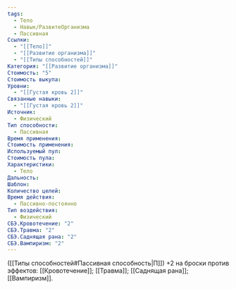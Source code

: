 ```yaml
---
tags:
  - Тело
  - Навык/РазвитеОрганизма
  - Пассивная
Ссылки:
  - "[[Тело]]"
  - "[[Развитие организма]]"
  - "[[Типы способностей]]"
Категория: "[[Развитие организма]]"
Стоимость: "5"
Стоимость выкупа: 
Уровни:
  - "[[Густая кровь 2]]"
Связанные навыки:
  - "[[Густая кровь 2]]"
Источник:
  - Физический
Тип способности:
  - Пассивная
Время применения: 
Стоимость применения: 
Используемый пул: 
Стоимость пула: 
Характеристики:
  - Тело
Дальность: 
Шаблон: 
Количество целей: 
Время действия:
  - Пассивно-постоянно
Тип воздействия:
  - Физический
СБЭ.Кровотечение: "2"
СБЭ.Травма: "2"
СБЭ.Саднящая рана: "2"
СБЭ.Вампиризм: "2"
---
```

([[Типы способностей#Пассивная способность|П]]) +2 на броски против эффектов: [[Кровотечение]]; [[Травма]]; [[Саднящая рана]]; [[Вампиризм]].